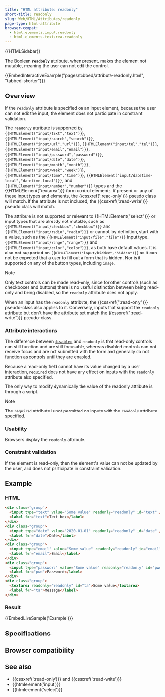 ```yaml
---
title: "HTML attribute: readonly"
short-title: readonly
slug: Web/HTML/Attributes/readonly
page-type: html-attribute
browser-compat:
  - html.elements.input.readonly
  - html.elements.textarea.readonly
---
```


{{HTMLSidebar}}

The Boolean **`readonly`** attribute, when present, makes the element not mutable, meaning the user can not edit the control.

{{EmbedInteractiveExample("pages/tabbed/attribute-readonly.html", "tabbed-shorter")}}

## Overview

If the `readonly` attribute is specified on an input element, because the user can not edit the input, the element does not participate in constraint validation.

The `readonly` attribute is supported by `{{HTMLElement("input/text","text")}}`, `{{HTMLElement("input/search","search")}}`, `{{HTMLElement("input/url","url")}}`, `{{HTMLElement("input/tel","tel")}}`, `{{HTMLElement("input/email","email")}}`, `{{HTMLElement("input/password","password")}}`, `{{HTMLElement("input/date","date")}}`, `{{HTMLElement("input/month","month")}}`, `{{HTMLElement("input/week","week")}}`, `{{HTMLElement("input/time","time")}}`, `{{HTMLElement("input/datetime-local","datetime-local")}}`, and `{{HTMLElement("input/number","number")}}`  types and the {{HTMLElement("textarea")}} form control elements. If present on any of these input types and elements, the {{cssxref(':read-only')}} pseudo class will match. If the attribute is not included, the {{cssxref(':read-write')}} pseudo class will match.

The attribute is not supported or relevant to {{HTMLElement("select")}} or input types that are already not mutable, such as `{{HTMLElement("input/checkbox","checkbox")}}` and `{{HTMLElement("input/radio","radio")}}` or cannot, by definition, start with a value, such as the `{{HTMLElement("input/file","file")}}` input type. `{{HTMLElement("input/range","range")}}` and `{{HTMLElement("input/color","color")}}`, as both have default values. It is also not supported on `{{HTMLElement("input/hidden","hidden")}}` as it can not be expected that a user to fill out a form that is hidden. Nor is it supported on any of the button types, including `image`.

> [!NOTE]
> Only text controls can be made read-only, since for other controls (such as checkboxes and buttons) there is no useful distinction between being read-only and being disabled, so the `readonly` attribute does not apply.

When an input has the `readonly` attribute, the {{cssxref(":read-only")}} pseudo-class also applies to it. Conversely, inputs that support the `readonly` attribute but don't have the attribute set match the {{cssxref(":read-write")}} pseudo-class.

### Attribute interactions

The difference between [`disabled`](/Web/HTML/Attributes/disabled) and `readonly` is that read-only controls can still function and are still focusable, whereas disabled controls can not receive focus and are not submitted with the form and generally do not function as controls until they are enabled.

Because a read-only field cannot have its value changed by a user interaction, [`required`](/Web/HTML/Attributes/required) does not have any effect on inputs with the `readonly` attribute also specified.

The only way to modify dynamically the value of the readonly attribute is through a script.

> [!NOTE]
> The `required` attribute is not permitted on inputs with the `readonly` attribute specified.

### Usability

Browsers display the `readonly` attribute.

### Constraint validation

If the element is read-only, then the element's value can not be updated by the user, and does not participate in constraint validation.

## Example

### HTML

```html
<div class="group">
  <input type="text" value="Some value" readonly="readonly" id="text" />
  <label for="text">Text box</label>
</div>
<div class="group">
  <input type="date" value="2020-01-01" readonly="readonly" id="date" />
  <label for="date">Date</label>
</div>
<div class="group">
  <input type="email" value="Some value" readonly="readonly" id="email" />
  <label for="email">Email</label>
</div>
<div class="group">
  <input type="password" value="Some value" readonly="readonly" id="pwd" />
  <label for="pwd">Password</label>
</div>
<div class="group">
  <textarea readonly="readonly" id="ta">Some value</textarea>
  <label for="ta">Message</label>
</div>
```

### Result

{{EmbedLiveSample('Example')}}

## Specifications



## Browser compatibility



## See also

- {{cssxref(':read-only')}} and {{cssxref(':read-write')}}
- {{htmlelement('input')}}
- {{htmlelement('select')}}
